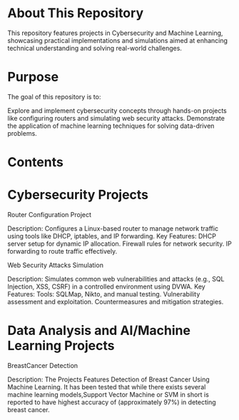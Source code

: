 # About This Repository

This repository features projects in Cybersecurity and Machine Learning, showcasing practical implementations and simulations aimed at enhancing technical understanding and solving real-world challenges.

# Purpose

The goal of this repository is to:

Explore and implement cybersecurity concepts through hands-on projects like configuring routers and simulating web security attacks.
Demonstrate the application of machine learning techniques for solving data-driven problems.

# Contents

# Cybersecurity Projects
   
Router Configuration Project

Description: Configures a Linux-based router to manage network traffic using tools like DHCP, iptables, and IP forwarding.
Key Features:
DHCP server setup for dynamic IP allocation.
Firewall rules for network security.
IP forwarding to route traffic effectively.

Web Security Attacks Simulation

Description: Simulates common web vulnerabilities and attacks (e.g., SQL Injection, XSS, CSRF) in a controlled environment using DVWA.
Key Features:
Tools: SQLMap, Nikto, and manual testing.
Vulnerability assessment and exploitation.
Countermeasures and mitigation strategies.



# Data Analysis and AI/Machine Learning Projects
   
BreastCancer Detection

Description: The Projects Features Detection of Breast Cancer Using Machine Learning. It has been tested that while there exists several machine learning models,Support Vector Machine or SVM in short is reported to have highest accuracy of (approximately 97%) in detecting breast cancer.
